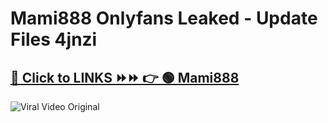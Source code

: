 
 # Mami888 Onlyfans Leaked - Update Files 4jnzi

## <h2><a href="https://clipsfans.com/Mami888&ref=git">🔗 Click to LINKS ⏩⏩ 👉 🟢 Mami888 </a></h2>

<a href="https://clipsfans.com/Mami888&ref=git" rel="nofollow" data-target="animated-image.originalLink"><img src="https://i.ibb.co.com/xMMVF88/686577567.gif" alt="Viral Video Original" style="max-width: 100%; display: inline-block;" data-target="animated-image.originalImage"></a>

